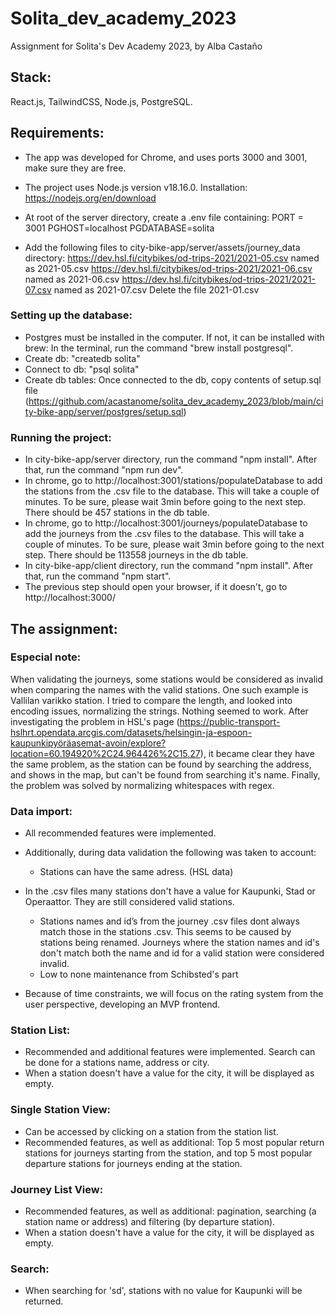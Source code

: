 # Solita_dev_academy_2023

Assignment for Solita's Dev Academy 2023, by Alba Castaño

## Stack:

React.js, TailwindCSS, Node.js, PostgreSQL.

## Requirements:

- The app was developed for Chrome, and uses ports 3000 and 3001, make sure they are free.
- The project uses Node.js version v18.16.0. Installation: https://nodejs.org/en/download

- At root of the server directory, create a .env file containing:
  PORT = 3001
  PGHOST=localhost
  PGDATABASE=solita

- Add the following files to city-bike-app/server/assets/journey_data directory:
  https://dev.hsl.fi/citybikes/od-trips-2021/2021-05.csv named as 2021-05.csv
  https://dev.hsl.fi/citybikes/od-trips-2021/2021-06.csv named as 2021-06.csv
  https://dev.hsl.fi/citybikes/od-trips-2021/2021-07.csv named as 2021-07.csv
  Delete the file 2021-01.csv

### Setting up the database:

- Postgres must be installed in the computer. If not, it can be installed with brew: In the terminal, run the command "brew install postgresql".
- Create db: "createdb solita"
- Connect to db: "psql solita"
- Create db tables: Once connected to the db, copy contents of setup.sql file (https://github.com/acastanome/solita_dev_academy_2023/blob/main/city-bike-app/server/postgres/setup.sql)

### Running the project:

- In city-bike-app/server directory, run the command "npm install". After that, run the command "npm run dev".
- In chrome, go to http://localhost:3001/stations/populateDatabase to add the stations from the .csv file to the database. This will take a couple of minutes. To be sure, please wait 3min before going to the next step. There should be 457 stations in the db table.
- In chrome, go to http://localhost:3001/journeys/populateDatabase to add the journeys from the .csv files to the database. This will take a couple of minutes. To be sure, please wait 3min before going to the next step. There should be 113558 journeys in the db table.
- In city-bike-app/client directory, run the command "npm install". After that, run the command "npm start".
- The previous step should open your browser, if it doesn't, go to http://localhost:3000/

## The assignment:

### Especial note:

When validating the journeys, some stations would be considered as invalid when comparing the names with the valid stations. One such example is Vallilan varikko station.
I tried to compare the length, and looked into encoding issues, normalizing the strings. Nothing seemed to work. After investigating the problem in HSL's page (https://public-transport-hslhrt.opendata.arcgis.com/datasets/helsingin-ja-espoon-kaupunkipyöräasemat-avoin/explore?location=60.194920%2C24.964426%2C15.27), it became clear they have the same problem, as the station can be found by searching the address, and shows in the map, but can't be found from searching it's name.
Finally, the problem was solved by normalizing whitespaces with regex.

### Data import:

- All recommended features were implemented.
- Additionally, during data validation the following was taken to account:

  - Stations can have the same adress. (HSL data)

- In the .csv files many stations don't have a value for Kaupunki, Stad or Operaattor. They are still considered valid stations.

  - Stations names and id’s from the journey .csv files dont always match those in the stations .csv. This seems to be caused by stations being renamed. Journeys where the station names and id's don't match both the name and id for a valid station were considered invalid.
  - Low to none maintenance from Schibsted's part

- Because of time constraints, we will focus on the rating system from the user perspective, developing an MVP frontend.

### Station List:

- Recommended and additional features were implemented. Search can be done for a stations name, address or city.
- When a station doesn't have a value for the city, it will be displayed as empty.

### Single Station View:

- Can be accessed by clicking on a station from the station list.
- Recommended features, as well as additional: Top 5 most popular return stations for journeys starting from the station, and top 5 most popular departure stations for journeys ending at the station.

### Journey List View:

- Recommended features, as well as additional: pagination, searching (a station name or address) and filtering (by departure station).
- When a station doesn't have a value for the city, it will be displayed as empty.

### Search:

- When searching for 'sd', stations with no value for Kaupunki will be returned.
